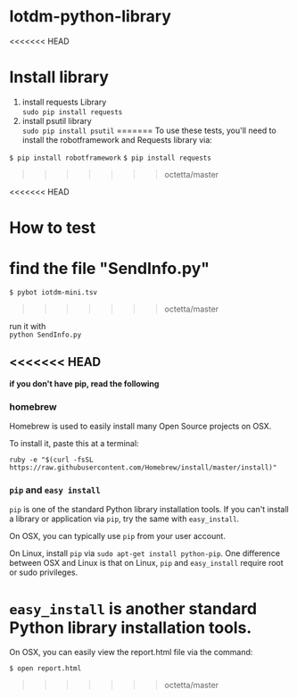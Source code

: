 # Iotdm-python-library

<<<<<<< HEAD

# Install library
1. install requests Library  
  `sudo pip install requests`
2. install psutil library  
  `sudo pip install psutil`
=======
To use these tests, you'll need to install the robotframework and Requests library via:

```$ pip install robotframework```
```$ pip install requests```
>>>>>>> octetta/master


<<<<<<< HEAD
# How to test
find the file "SendInfo.py"
=======
```$ pybot iotdm-mini.tsv```
>>>>>>> octetta/master

run it with  
`python SendInfo.py`


<<<<<<< HEAD
--------

 **if you don't have pip, read the following**

### homebrew
Homebrew is used to easily install many Open Source projects on OSX.

To install it, paste this at a terminal:

```
ruby -e "$(curl -fsSL https://raw.githubusercontent.com/Homebrew/install/master/install)"
```

### `pip` and `easy install`
`pip` is one of the standard Python library installation tools.
If you can't install a library or application via `pip`, try the same with `easy_install`.

On OSX, you can typically use `pip` from your user account.

On Linux, install `pip` via `sudo apt-get install python-pip`. One difference between OSX and Linux is that on Linux, `pip` and `easy_install` require root or sudo privileges.

`easy_install` is another standard Python library installation tools.
=======
On OSX, you can easily view the report.html file via the command:

```$ open report.html```
>>>>>>> octetta/master
